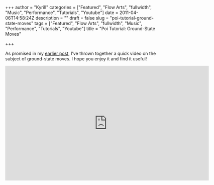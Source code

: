 +++
author = "Kyrill"
categories = ["Featured", "Flow Arts", "fullwidth", "Music", "Performance", "Tutorials", "Youtube"]
date = 2011-04-06T14:58:24Z
description = ""
draft = false
slug = "poi-tutorial-ground-state-moves"
tags = ["Featured", "Flow Arts", "fullwidth", "Music", "Performance", "Tutorials", "Youtube"]
title = "Poi Tutorial: Ground-State Moves"

+++


As promised in my [earlier post](http://antisp.in/blog/ground-state-poi-moves "Ground-State Poi Moves"), I’ve thrown together a quick video on the subject of ground-state moves. I hope you enjoy it and find it useful!

<iframe allowfullscreen="" frameborder="0" height="365" src="https://www.youtube.com/embed/VeZvHvb6Cqg?feature=oembed" width="648"></iframe>


